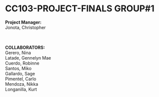 # CC103-PROJECT-FINALS GROUP#1

<b>Project Manager:</b>
<br>  Jonota, Christopher<br>
   
<br><br><b>COLLABORATORS:</b><br>
   Gerero, Nina <br>
   Latade, Gennelyn Mae <br>
   Cuerdo, Robinne <br>
   Santos, Miko <br>
   Gallardo, Sage<br>
   Pimentel, Carlo<br>
   Mendoza, Nikka<br>
   Longanilla, Kurt<br>




   

